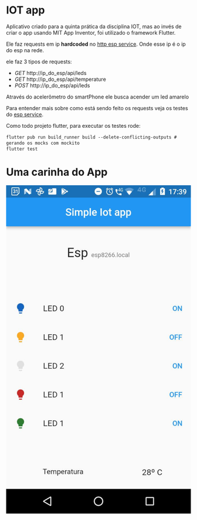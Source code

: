 # IOT app

Aplicativo criado para a quinta prática da disciplina IOT, mas ao invés
de criar o app usando MIT App Inventor, foi utilizado o framework Flutter.

Ele faz requests em ip __hardcoded__ no  [http esp service](lib/esp_sensors/esp_service/http_esp_service.dart).
Onde esse ip é o ip do esp na rede.

ele faz 3 tipos de requests:
- _GET_ http://ip_do_esp/api/leds  
- _GET_ http://ip_do_esp/api/temperature
- _POST_  http://ip_do_esp/api/leds


Através do acelerômetro do smartPhone ele busca acender um led amarelo

Para entender mais sobre como está sendo feito os requests veja os testes do [esp service](test/esp_sensors/esp_service/esp_service_test.dart).

Como todo projeto flutter, para executar os testes rode:
```shell
flutter pub run build_runner build --delete-conflicting-outputs # gerando os mocks com mockito
flutter test
```

# Uma carinha do App

![screenshot](docs/Screenshot_20220202-173933.jpg)